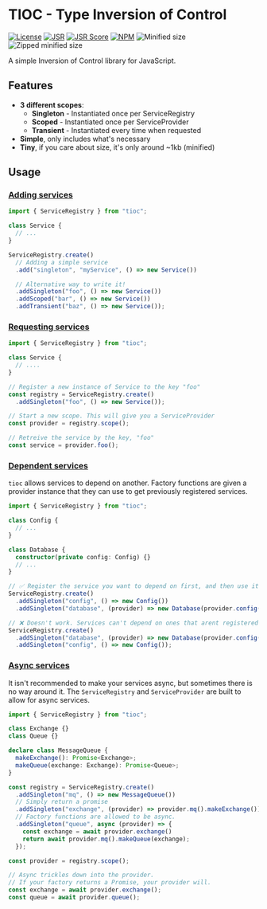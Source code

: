 # TIOC - Type Inversion of Control
[![License](https://img.shields.io/github/license/rikthepixel/tioc)](LICENSE)
[![JSR](https://jsr.io/badges/@rikthepixel/tioc)](https://jsr.io/@rikthepixel/tioc)
[![JSR Score](https://jsr.io/badges/@rikthepixel/tioc/score)](https://jsr.io/@rikthepixel/tioc)
[![NPM](https://img.shields.io/npm/v/tioc)](https://www.npmjs.com/package/tioc)
![Minified size](https://img.shields.io/bundlephobia/min/tioc)
![Zipped minified size](https://img.shields.io/bundlephobia/minzip/tioc)

A simple Inversion of Control library for JavaScript.

## 

## Features
- **3 different scopes**:
    - **Singleton** - Instantiated once per ServiceRegistry
    - **Scoped** - Instantiated once per ServiceProvider
    - **Transient** - Instantiated every time when requested
- **Simple**, only includes what's necessary
- **Tiny**, if you care about size, it's only around ~1kb (minified)

## Usage

### [Adding services](examples/adding-services.ts)

```ts
import { ServiceRegistry } from "tioc";

class Service {
  // ...
}

ServiceRegistry.create()
  // Adding a simple service 
  .add("singleton", "myService", () => new Service())

  // Alternative way to write it!
  .addSingleton("foo", () => new Service())
  .addScoped("bar", () => new Service())
  .addTransient("baz", () => new Service());
```

### [Requesting services](examples/requesting-services.ts)


```ts
import { ServiceRegistry } from "tioc";

class Service {
  // ....
}

// Register a new instance of Service to the key "foo"
const registry = ServiceRegistry.create()
  .addSingleton("foo", () => new Service());

// Start a new scope. This will give you a ServiceProvider
const provider = registry.scope();

// Retreive the service by the key, "foo"
const service = provider.foo();
```

### [Dependent services](examples/dependent-services.ts)

`tioc` allows services to depend on another. 
Factory functions are given a provider instance that they can use to get previously registered services.

```ts
import { ServiceRegistry } from "tioc";

class Config {
  // ...
}

class Database {
  constructor(private config: Config) {}
  // ...
}

// ✅ Register the service you want to depend on first, and then use it!
ServiceRegistry.create()
  .addSingleton("config", () => new Config())
  .addSingleton("database", (provider) => new Database(provider.config())); // `provider` is a ServiceProvider, like the one received from `ServiceRegistry.scope()`

// ❌ Doesn't work. Services can't depend on ones that arent registered yet. This prevents cyclic dependencies.
ServiceRegistry.create()
  .addSingleton("database", (provider) => new Database(provider.config())) // Error: Property 'config' does not exist on type '{}'.
  .addSingleton("config", () => new Config());
```

### [Async services](examples/async-services.ts)

It isn't recommended to make your services async, but sometimes there is no way around it.
The `ServiceRegistry` and `ServiceProvider` are built to allow for async services.

```ts
import { ServiceRegistry } from "tioc";

class Exchange {}
class Queue {}

declare class MessageQueue {
  makeExchange(): Promise<Exchange>;
  makeQueue(exchange: Exchange): Promise<Queue>;
}

const registry = ServiceRegistry.create()
  .addSingleton("mq", () => new MessageQueue())
  // Simply return a promise
  .addSingleton("exchange", (provider) => provider.mq().makeExchange())
  // Factory functions are allowed to be async.
  .addSingleton("queue", async (provider) => {
    const exchange = await provider.exchange()
    return await provider.mq().makeQueue(exchange);
  });

const provider = registry.scope();

// Async trickles down into the provider. 
// If your factory returns a Promise, your provider will.
const exchange = await provider.exchange();
const queue = await provider.queue();
```
